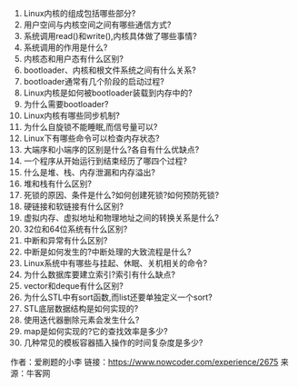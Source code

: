 1. Linux内核的组成包括哪些部分?
2. 用户空间与内核空间之间有哪些通信方式?
3. 系统调用read()和write(),内核具体做了哪些事情?
4. 系统调用的作用是什么?
5. 内核态和用户态有什么区别?
6. bootloader、内核和根文件系统之间有什么关系?
7. bootloader通常有几个阶段的启动过程?
8. Linux内核是如何被bootloader装载到内存中的?
9. 为什么需要bootloader?
10. Linux内核有哪些同步机制?
11. 为什么自旋锁不能睡眠,而信号量可以?
12. Linux下有哪些命令可以检查内存状态?
13. 大端序和小端序的区别是什么?各自有什么优缺点?
14. 一个程序从开始运行到结束经历了哪四个过程?
15. 什么是堆、栈、内存泄漏和内存溢出?
16. 堆和栈有什么区别?
17. 死锁的原因、条件是什么?如何创建死锁?如何预防死锁?
18. 硬链接和软链接有什么区别?
19. 虚拟内存、虚拟地址和物理地址之间的转换关系是什么?
20. 32位和64位系统有什么区别?
21. 中断和异常有什么区别?
22. 中断是如何发生的?中断处理的大致流程是什么?
23. Linux系统中有哪些与挂起、休眠、关机相关的命令?
24. 为什么数据库要建立索引?索引有什么缺点?
25. vector和deque有什么区别?
26. 为什么STL中有sort函数,而list还要单独定义一个sort?
27. STL底层数据结构是如何实现的?
28. 使用迭代器删除元素会发生什么?
29. map是如何实现的?它的查找效率是多少?
30. 几种常见的模板容器插入操作的时间复杂度是多少?

作者：爱刷题的小李
链接：https://www.nowcoder.com/experience/2675
来源：牛客网